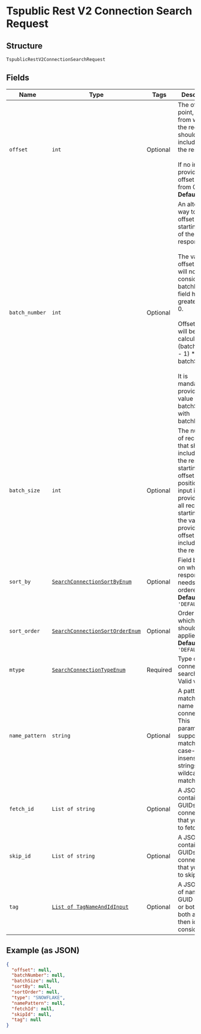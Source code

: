 
# Tspublic Rest V2 Connection Search Request

## Structure

`TspublicRestV2ConnectionSearchRequest`

## Fields

| Name | Type | Tags | Description |
|  --- | --- | --- | --- |
| `offset` | `int` | Optional | The offset point, starting from where the records should be included in the response.<br><br>If no input is provided then offset starts from 0.<br>**Default**: `0` |
| `batch_number` | `int` | Optional | An alternate way to set offset for the starting point of the response.<br><br>The value in offset field will not be considered if batchNumber field has value greater than 0.<br><br>Offset value will be calculated as (batchNumber - 1) * batchSize.<br><br>It is mandatory to provide a value for batchSize with batchNumber. |
| `batch_size` | `int` | Optional | The number of records that should be included in the response starting from offset position. If no input is provided, then all records starting from the value provided in offset is included in the response. |
| `sort_by` | [`SearchConnectionSortByEnum`](../../doc/models/search-connection-sort-by-enum.md) | Optional | Field based on which the response needs to be ordered.<br>**Default**: `'DEFAULT'` |
| `sort_order` | [`SearchConnectionSortOrderEnum`](../../doc/models/search-connection-sort-order-enum.md) | Optional | Order in which sortBy should be applied.<br>**Default**: `'DEFAULT'` |
| `mtype` | [`SearchConnectionTypeEnum`](../../doc/models/search-connection-type-enum.md) | Required | Type of the connect being searched. Valid values: |
| `name_pattern` | `string` | Optional | A pattern to match the name of the connection. This parameter supports matching case-insensitive strings. For a wildcard match, use %. |
| `fetch_id` | `List of string` | Optional | A JSON array containing the GUIDs of the connections that you want to fetch. |
| `skip_id` | `List of string` | Optional | A JSON array containing the GUIDs of the connections that you want to skip. |
| `tag` | [`List of TagNameAndIdInput`](../../doc/models/tag-name-and-id-input.md) | Optional | A JSON array of name or GUID of tags or both. When both are given then id is considered |

## Example (as JSON)

```json
{
  "offset": null,
  "batchNumber": null,
  "batchSize": null,
  "sortBy": null,
  "sortOrder": null,
  "type": "SNOWFLAKE",
  "namePattern": null,
  "fetchId": null,
  "skipId": null,
  "tag": null
}
```

